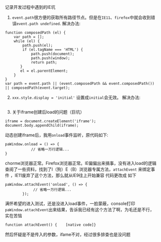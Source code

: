 记录开发过程中遇到的IE坑

1. `event.path`很方便的获取所有路径节点。但是在`IE11`、`firefox`中就会收到错误`event.path undefined`.
解决办法:
```
function composedPath (el) {
    var path = [];
    while (el) {
        path.push(el);
        if (el.tagName === 'HTML') {
            path.push(document);
            path.push(window);
            return path;
       }
       el = el.parentElement;
    }
}
var path = event.path || (event.composedPath && event.composedPath()) || composedPath(event.target);
```

2. `xxx.style.display = 'initial'` 设置成`initial`会无效。 
解决办法: 
```xxx.style.display = ''
```

3. 关于iframe创建后load的问题（巨坑）
```
iframe = document.createElement('iframe');
document.body.appendChild(iframe);
```
动态创建iframe后，我用`onload`事件监听，原代码如下:
```
paWindow.onload = () => {
            // 省略一万行逻辑...
}
```
chorme浏览器正常。Firefox浏览器正常。IE偏偏出来搞事，没有进入load的逻辑
查阅了一些资料，找到了I（狗）E（B）浏览器专属方法，`attachEvent` 来绑定事件 ，IE11废弃了这个方法，那么就从IE9往上开始兼容
代码更改成 如下
```
paWindow.attachEvent('onload', () => {
             // 省略一万行逻辑...
        });
```
满怀希望的进入测试，还是没进入load事件，一脸蒙蔽，console打印 `paWindow.attachEvent`出来结果，告诉我已经有这个方法了啊，为毛还是不行，实在苦恼
```
function attachEvent() {    [native code]}
```
然后怀疑是不是传入的参数，ifame不对，经过很多排查也是没问题

